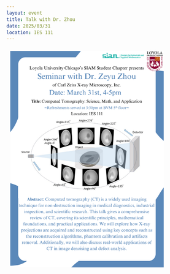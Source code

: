 ```yaml
---
layout: event 
title: Talk with Dr. Zhou
date: 2025/03/31
location: IES 111
---
```


<img src="/assets/Flyer_Zhou.pdf" width="400" style="padding: 10px; display: block;">
